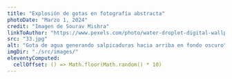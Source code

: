 ```yaml
---
title: "Explosión de gotas en fotografía abstracta"
photoDate: "Marzo 1, 2024"
credit: "Imagen de Sourav Mishra"
linkToAuthor: "https://www.pexels.com/photo/water-droplet-digital-wallpaper-1100946/"
src: "33.jpg"
alt: "Gota de agua generando salpicaduras hacia arriba en fondo oscuro"
imgDir: "./src/images/"
eleventyComputed:
  cellOffset: () => Math.floor(Math.random() * 10)
---
```

